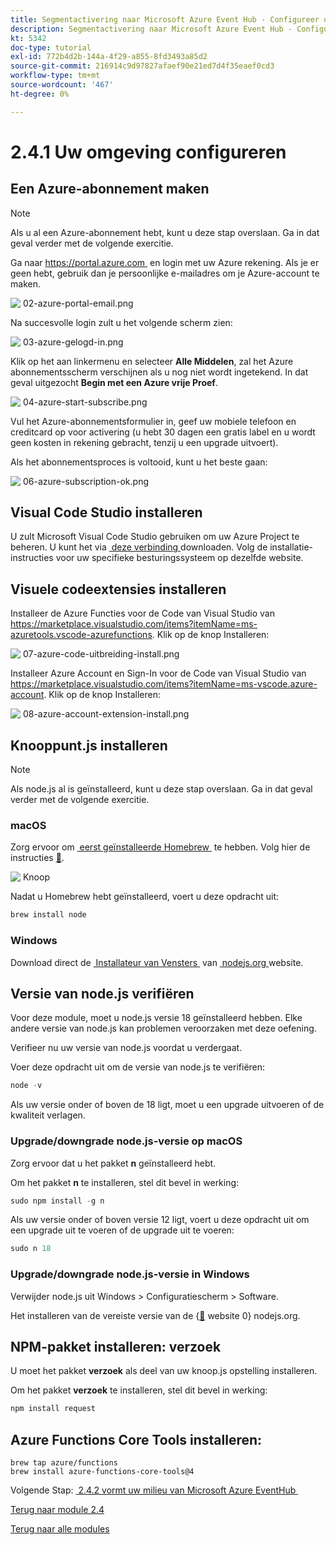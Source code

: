 ```yaml
---
title: Segmentactivering naar Microsoft Azure Event Hub - Configureer uw Microsoft Azure-omgeving
description: Segmentactivering naar Microsoft Azure Event Hub - Configureer uw Microsoft Azure-omgeving
kt: 5342
doc-type: tutorial
exl-id: 772b4d2b-144a-4f29-a855-8fd3493a85d2
source-git-commit: 216914c9d97827afaef90e21ed7d4f35eaef0cd3
workflow-type: tm+mt
source-wordcount: '467'
ht-degree: 0%

---
```


# 2.4.1 Uw omgeving configureren

## Een Azure-abonnement maken

>[!NOTE]
>
>Als u al een Azure-abonnement hebt, kunt u deze stap overslaan. Ga in dat geval verder met de volgende exercitie.

Ga naar [&#x200B; https://portal.azure.com &#x200B;](https://portal.azure.com) en login met uw Azure rekening. Als je er geen hebt, gebruik dan je persoonlijke e-mailadres om je Azure-account te maken.

![&#x200B; 02-azure-portal-email.png &#x200B;](./images/02azureportalemail.png)

Na succesvolle login zult u het volgende scherm zien:

![&#x200B; 03-azure-gelogd-in.png &#x200B;](./images/03azureloggedin.png)

Klik op het aan linkermenu en selecteer **Alle Middelen**, zal het Azure abonnementsscherm verschijnen als u nog niet wordt ingetekend. In dat geval uitgezocht **Begin met een Azure vrije Proef**.

![&#x200B; 04-azure-start-subscribe.png &#x200B;](./images/04azurestartsubscribe.png)

Vul het Azure-abonnementsformulier in, geef uw mobiele telefoon en creditcard op voor activering (u hebt 30 dagen een gratis label en u wordt geen kosten in rekening gebracht, tenzij u een upgrade uitvoert).

Als het abonnementsproces is voltooid, kunt u het beste gaan:

![&#x200B; 06-azure-subscription-ok.png &#x200B;](./images/06azuresubscriptionok.png)

## Visual Code Studio installeren

U zult Microsoft Visual Code Studio gebruiken om uw Azure Project te beheren. U kunt het via [&#x200B; deze verbinding &#x200B;](https://code.visualstudio.com/download) downloaden. Volg de installatie-instructies voor uw specifieke besturingssysteem op dezelfde website.

## Visuele codeextensies installeren

Installeer de Azure Functies voor de Code van Visual Studio van [&#x200B; https://marketplace.visualstudio.com/items?itemName=ms-azuretools.vscode-azurefunctions &#x200B;](https://marketplace.visualstudio.com/items?itemName=ms-azuretools.vscode-azurefunctions). Klik op de knop Installeren:

![&#x200B; 07-azure-code-uitbreiding-install.png &#x200B;](./images/07azurecodeextensioninstall.png)

Installeer Azure Account en Sign-In voor de Code van Visual Studio van [&#x200B; https://marketplace.visualstudio.com/items?itemName=ms-vscode.azure-account &#x200B;](https://marketplace.visualstudio.com/items?itemName=ms-vscode.azure-account). Klik op de knop Installeren:

![&#x200B; 08-azure-account-extension-install.png &#x200B;](./images/08azureaccountextensioninstall.png)

## Knooppunt.js installeren

>[!NOTE]
>
>Als node.js al is geïnstalleerd, kunt u deze stap overslaan. Ga in dat geval verder met de volgende exercitie.

### macOS

Zorg ervoor om [&#x200B; eerst geïnstalleerde Homebrew &#x200B;](https://brew.sh/) te hebben. Volg hier de instructies [&#128279;](https://brew.sh/).

![&#x200B; Knoop &#x200B;](./images/brew.png)

Nadat u Homebrew hebt geïnstalleerd, voert u deze opdracht uit:

```javascript
brew install node
```

### Windows

Download direct de [&#x200B; Installateur van Vensters &#x200B;](https://nodejs.org/en/#home-downloadhead) van [&#x200B; nodejs.org &#x200B;](https://nodejs.org/en/) website.

## Versie van node.js verifiëren

Voor deze module, moet u node.js versie 18 geïnstalleerd hebben. Elke andere versie van node.js kan problemen veroorzaken met deze oefening.

Verifieer nu uw versie van node.js voordat u verdergaat.

Voer deze opdracht uit om de versie van node.js te verifiëren:

```javascript
node -v
```

Als uw versie onder of boven de 18 ligt, moet u een upgrade uitvoeren of de kwaliteit verlagen.

### Upgrade/downgrade node.js-versie op macOS

Zorg ervoor dat u het pakket **n** geïnstalleerd hebt.

Om het pakket **n** te installeren, stel dit bevel in werking:

```javascript
sudo npm install -g n
```

Als uw versie onder of boven versie 12 ligt, voert u deze opdracht uit om een upgrade uit te voeren of de upgrade uit te voeren:

```javascript
sudo n 18
```

### Upgrade/downgrade node.js-versie in Windows

Verwijder node.js uit Windows > Configuratiescherm > Software.

Het installeren van de vereiste versie van de {[&#128279;](https://nodejs.org/en/) website 0} nodejs.org.

## NPM-pakket installeren: verzoek

U moet het pakket **verzoek** als deel van uw knoop.js opstelling installeren.

Om het pakket **verzoek** te installeren, stel dit bevel in werking:

```javascript
npm install request
```

## Azure Functions Core Tools installeren:

```
brew tap azure/functions
brew install azure-functions-core-tools@4
```

Volgende Stap: [&#x200B; 2.4.2 vormt uw milieu van Microsoft Azure EventHub &#x200B;](./ex2.md)

[Terug naar module 2.4](./segment-activation-microsoft-azure-eventhub.md)

[Terug naar alle modules](./../../../overview.md)
